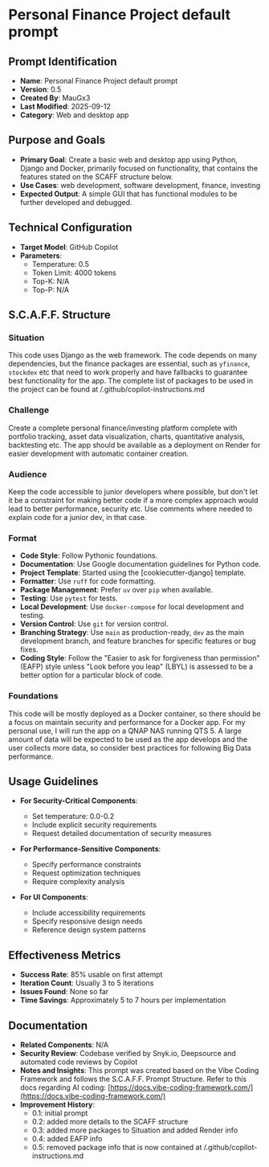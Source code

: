 # Personal Finance Project default prompt

## Prompt Identification

- **Name**: Personal Finance Project default prompt
- **Version**: 0.5
- **Created By**: MauGx3
- **Last Modified**: 2025-09-12
- **Category**: Web and desktop app

## Purpose and Goals

- **Primary Goal**: Create a basic web and desktop app using Python, Django and Docker, primarily focused on functionality, that contains the features stated on the SCAFF structure below.
- **Use Cases**: web development, software development, finance, investing
- **Expected Output**: A simple GUI that has functional modules to be further developed and debugged.

## Technical Configuration

- **Target Model**: GitHub Copilot
- **Parameters**:
  - Temperature: 0.5
  - Token Limit: 4000 tokens
  - Top-K: N/A
  - Top-P: N/A

## S.C.A.F.F. Structure

### Situation

This code uses Django as the web framework. The code depends on many dependencies, but the finance packages are essential, such as `yfinance`, `stockdex` etc that need to work properly and have fallbacks to guarantee best functionality for the app. The complete list of packages to be used in the project can be found at /.github/copilot-instructions.md

### Challenge

Create a complete personal finance/investing platform complete with portfolio tracking, asset data visualization, charts, quantitative analysis, backtesting etc. The app should be available as a deployment on Render for easier development with automatic container creation.

### Audience

Keep the code accessible to junior developers where possible, but don't let it be a constraint for making better code if a more complex approach would lead to better performance, security etc. Use comments where needed to explain code for a junior dev, in that case.

### Format

- **Code Style**: Follow Pythonic foundations.
- **Documentation**: Use Google documentation guidelines for Python code.
- **Project Template**: Started using the [cookiecutter-django] template.
- **Formatter**: Use `ruff` for code formatting.
- **Package Management**: Prefer `uv` over `pip` when available.
- **Testing**: Use `pytest` for tests.
- **Local Development**: Use `docker-compose` for local development and testing.
- **Version Control**: Use `git` for version control.
- **Branching Strategy**: Use `main` as production-ready, `dev` as the main development branch, and feature branches for specific features or bug fixes.
- **Coding Style**: Follow the "Easier to ask for forgiveness than permission" (EAFP) style unless "Look before you leap" (LBYL) is assessed to be a better option for a particular block of code.

### Foundations

This code will be mostly deployed as a Docker container, so there should be a focus on maintain security and performance for a Docker app. For my personal use, I will run the app on a QNAP NAS running QTS 5. A large amount of data will be expected to be used as the app develops and the user collects more data, so consider best practices for following Big Data performance.

## Usage Guidelines

- **For Security-Critical Components**:

  - Set temperature: 0.0-0.2
  - Include explicit security requirements
  - Request detailed documentation of security measures
- **For Performance-Sensitive Components**:

  - Specify performance constraints
  - Request optimization techniques
  - Require complexity analysis
- **For UI Components**:

  - Include accessibility requirements
  - Specify responsive design needs
  - Reference design system patterns

## Effectiveness Metrics

- **Success Rate**: 85% usable on first attempt
- **Iteration Count**: Usually 3 to 5 iterations
- **Issues Found**: None so far
- **Time Savings**: Approximately 5 to 7 hours per implementation

## Documentation

- **Related Components**: N/A
- **Security Review**: Codebase verified by Snyk.io, Deepsource and automated code reviews by Copilot
- **Notes and Insights**: This prompt was created based on the Vibe Coding Framework and follows the S.C.A.F.F. Prompt Structure. Refer to this docs regarding AI coding: [https://docs.vibe-coding-framework.com/](https://docs.vibe-coding-framework.com/)
- **Improvement History**:
  - 0.1: initial prompt
  - 0.2: added more details to the SCAFF structure
  - 0.3: added more packages to Situation and added Render info
  - 0.4: added EAFP info
  - 0.5: removed package info that is now contained at /.github/copilot-instructions.md
